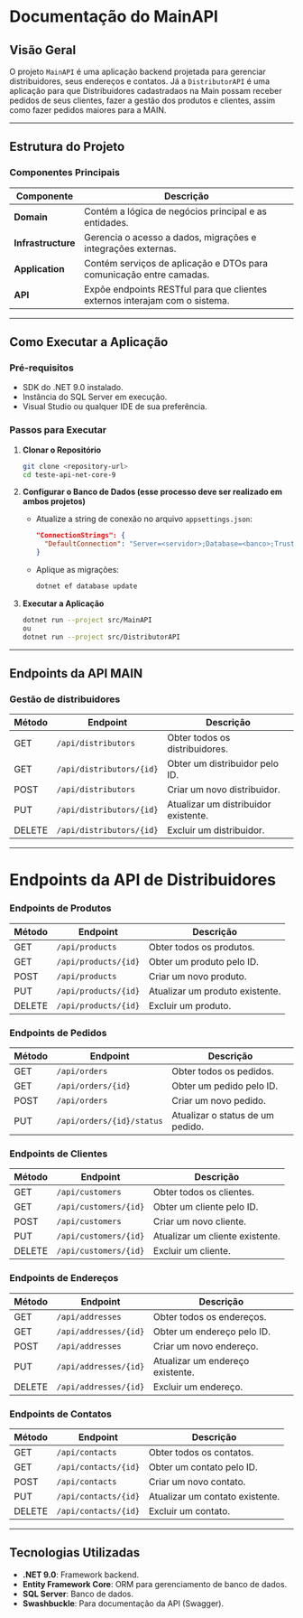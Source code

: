 # Documentação do MainAPI

## Visão Geral

O projeto `MainAPI` é uma aplicação backend projetada para gerenciar distribuidores, seus endereços e contatos. Já a `DistributorAPI` é uma aplicação para que Distribuidores cadastradaos na Main possam receber pedidos de seus clientes, fazer a gestão dos produtos e clientes, assim como fazer pedidos maiores para a MAIN.

---

## Estrutura do Projeto

### Componentes Principais

| Componente         | Descrição                                                                   |
| ------------------ | --------------------------------------------------------------------------- |
| **Domain**         | Contém a lógica de negócios principal e as entidades.                       |
| **Infrastructure** | Gerencia o acesso a dados, migrações e integrações externas.                |
| **Application**    | Contém serviços de aplicação e DTOs para comunicação entre camadas.         |
| **API**            | Expõe endpoints RESTful para que clientes externos interajam com o sistema. |

---

## Como Executar a Aplicação

### Pré-requisitos

- SDK do .NET 9.0 instalado.
- Instância do SQL Server em execução.
- Visual Studio ou qualquer IDE de sua preferência.

### Passos para Executar

1. **Clonar o Repositório**

   ```bash
   git clone <repository-url>
   cd teste-api-net-core-9
   ```

2. **Configurar o Banco de Dados (esse processo deve ser realizado em ambos projetos)**

   - Atualize a string de conexão no arquivo `appsettings.json`:
     ```json
     "ConnectionStrings": {
       "DefaultConnection": "Server=<servidor>;Database=<banco>;Trusted_Connection=True;"
     }
     ```
   - Aplique as migrações:
     ```bash
     dotnet ef database update
     ```

3. **Executar a Aplicação**

   ```bash
   dotnet run --project src/MainAPI
   ou
   dotnet run --project src/DistributorAPI
   ```

---

## Endpoints da API MAIN

### Gestão de distribuidores

| Método | Endpoint                 | Descrição                            |
| ------ | ------------------------ | ------------------------------------ |
| GET    | `/api/distributors`      | Obter todos os distribuidores.       |
| GET    | `/api/distributors/{id}` | Obter um distribuidor pelo ID.       |
| POST   | `/api/distributors`      | Criar um novo distribuidor.          |
| PUT    | `/api/distributors/{id}` | Atualizar um distribuidor existente. |
| DELETE | `/api/distributors/{id}` | Excluir um distribuidor.             |

---

# Endpoints da API de Distribuidores

### Endpoints de Produtos

| Método | Endpoint             | Descrição                       |
| ------ | -------------------- | ------------------------------- |
| GET    | `/api/products`      | Obter todos os produtos.        |
| GET    | `/api/products/{id}` | Obter um produto pelo ID.       |
| POST   | `/api/products`      | Criar um novo produto.          |
| PUT    | `/api/products/{id}` | Atualizar um produto existente. |
| DELETE | `/api/products/{id}` | Excluir um produto.             |

### Endpoints de Pedidos

| Método | Endpoint                  | Descrição                        |
| ------ | ------------------------- | -------------------------------- |
| GET    | `/api/orders`             | Obter todos os pedidos.          |
| GET    | `/api/orders/{id}`        | Obter um pedido pelo ID.         |
| POST   | `/api/orders`             | Criar um novo pedido.            |
| PUT    | `/api/orders/{id}/status` | Atualizar o status de um pedido. |

### Endpoints de Clientes

| Método | Endpoint              | Descrição                       |
| ------ | --------------------- | ------------------------------- |
| GET    | `/api/customers`      | Obter todos os clientes.        |
| GET    | `/api/customers/{id}` | Obter um cliente pelo ID.       |
| POST   | `/api/customers`      | Criar um novo cliente.          |
| PUT    | `/api/customers/{id}` | Atualizar um cliente existente. |
| DELETE | `/api/customers/{id}` | Excluir um cliente.             |

### Endpoints de Endereços

| Método | Endpoint              | Descrição                        |
| ------ | --------------------- | -------------------------------- |
| GET    | `/api/addresses`      | Obter todos os endereços.        |
| GET    | `/api/addresses/{id}` | Obter um endereço pelo ID.       |
| POST   | `/api/addresses`      | Criar um novo endereço.          |
| PUT    | `/api/addresses/{id}` | Atualizar um endereço existente. |
| DELETE | `/api/addresses/{id}` | Excluir um endereço.             |

### Endpoints de Contatos

| Método | Endpoint             | Descrição                       |
| ------ | -------------------- | ------------------------------- |
| GET    | `/api/contacts`      | Obter todos os contatos.        |
| GET    | `/api/contacts/{id}` | Obter um contato pelo ID.       |
| POST   | `/api/contacts`      | Criar um novo contato.          |
| PUT    | `/api/contacts/{id}` | Atualizar um contato existente. |
| DELETE | `/api/contacts/{id}` | Excluir um contato.             |

---

## Tecnologias Utilizadas

- **.NET 9.0**: Framework backend.
- **Entity Framework Core**: ORM para gerenciamento de banco de dados.
- **SQL Server**: Banco de dados.
- **Swashbuckle**: Para documentação da API (Swagger).
